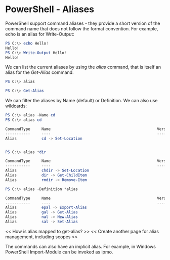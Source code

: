 # PowerShell - Aliases

PowerShell support command aliases - they provide a short version of the command name that does not follow the format convention. For example, echo is an alias for Write-Output:

```powershell
PS C:\> echo Hello!
Hello!
PS C:\> Write-Output Hello!
Hello!
``` 

We can list the current aliases by using the _alias_ command, that is itself an alias for the _Get-Alias_ command.

```powershell
PS C:\> alias

PS C:\> Get-Alias
``` 

We can filter the aliases by Name (default) or Definition. We can also use wildcards:

```powershell
PS C:\> alias -Name cd
PS C:\> alias cd

CommandType     Name                                               Version    Source
-----------     ----                                               -------    ------
Alias           cd -> Set-Location


PS C:\> alias *dir

CommandType     Name                                               Version    Source
-----------     ----                                               -------    ------
Alias           chdir -> Set-Location
Alias           dir -> Get-ChildItem
Alias           rmdir -> Remove-Item

PS C:\> alias -Definition *alias

CommandType     Name                                               Version    Source
-----------     ----                                               -------    ------
Alias           epal -> Export-Alias
Alias           gal -> Get-Alias
Alias           nal -> New-Alias
Alias           sal -> Set-Alias
``` 

<< How is alias mapped to get-alias? >>
<< Create another page for alias management, including scopes >>

The commands can also have an implicit alias. For example, in Windows PowerShell Import-Module can be invoked as ipmo.
